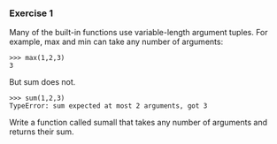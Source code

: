 ### Exercise 1  
Many of the built-in functions use variable-length argument tuples. For example, max and min can take any number of arguments:

```
>>> max(1,2,3)
3
```

But sum does not.

```
>>> sum(1,2,3)
TypeError: sum expected at most 2 arguments, got 3
```

Write a function called sumall that takes any number of arguments and returns their sum.
